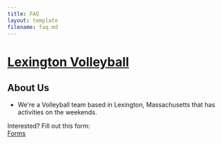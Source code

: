 ```yaml
---
title: FAQ
layout: template
filename: faq.md
--- 
```


# [Lexington Volleyball](lexvolleyball.github.io)

## About Us

- We're a Volleyball team based in Lexington, Massachusetts that has activities on the weekends.

Interested?
Fill out this form:
<br>
[Forms](https://www.forms.google.com)
